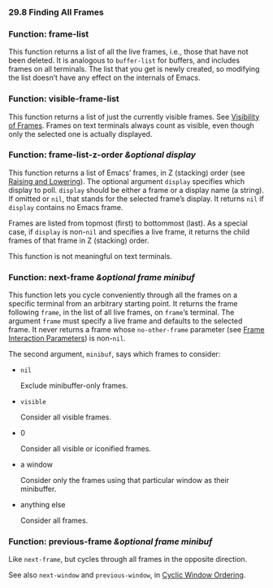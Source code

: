 

### 29.8 Finding All Frames

### Function: **frame-list**

This function returns a list of all the live frames, i.e., those that have not been deleted. It is analogous to `buffer-list` for buffers, and includes frames on all terminals. The list that you get is newly created, so modifying the list doesn’t have any effect on the internals of Emacs.

### Function: **visible-frame-list**

This function returns a list of just the currently visible frames. See [Visibility of Frames](Visibility-of-Frames.html). Frames on text terminals always count as visible, even though only the selected one is actually displayed.

### Function: **frame-list-z-order** *\&optional display*

This function returns a list of Emacs’ frames, in Z (stacking) order (see [Raising and Lowering](Raising-and-Lowering.html)). The optional argument `display` specifies which display to poll. `display` should be either a frame or a display name (a string). If omitted or `nil`, that stands for the selected frame’s display. It returns `nil` if `display` contains no Emacs frame.

Frames are listed from topmost (first) to bottommost (last). As a special case, if `display` is non-`nil` and specifies a live frame, it returns the child frames of that frame in Z (stacking) order.

This function is not meaningful on text terminals.

### Function: **next-frame** *\&optional frame minibuf*

This function lets you cycle conveniently through all the frames on a specific terminal from an arbitrary starting point. It returns the frame following `frame`, in the list of all live frames, on `frame`’s terminal. The argument `frame` must specify a live frame and defaults to the selected frame. It never returns a frame whose `no-other-frame` parameter (see [Frame Interaction Parameters](Frame-Interaction-Parameters.html)) is non-`nil`.

The second argument, `minibuf`, says which frames to consider:

*   `nil`

    Exclude minibuffer-only frames.

*   `visible`

    Consider all visible frames.

*   0

    Consider all visible or iconified frames.

*   a window

    Consider only the frames using that particular window as their minibuffer.

*   anything else

    Consider all frames.

### Function: **previous-frame** *\&optional frame minibuf*

Like `next-frame`, but cycles through all frames in the opposite direction.

See also `next-window` and `previous-window`, in [Cyclic Window Ordering](Cyclic-Window-Ordering.html).
